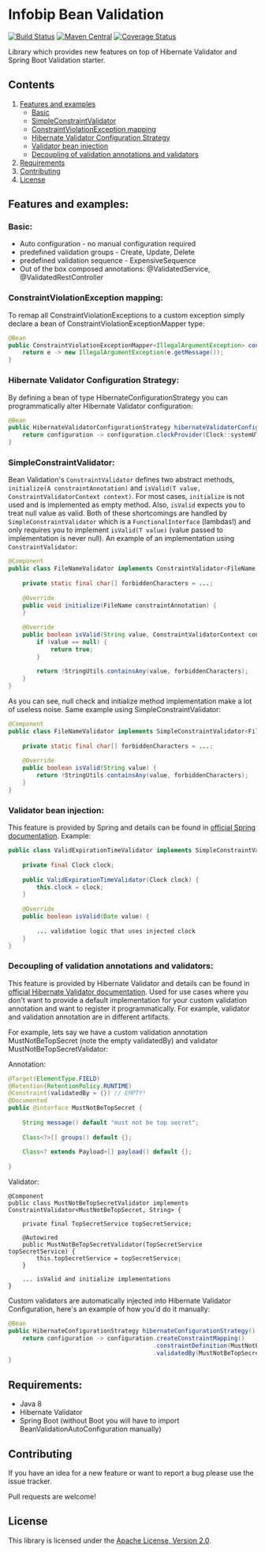 # Infobip Bean Validation

[![Build Status](https://travis-ci.org/infobip/infobip-bean-validation.svg?branch=master)](https://travis-ci.org/infobip/infobip-bean-validation)
[![Maven Central](https://maven-badges.herokuapp.com/maven-central/com.infobip/infobip-bean-validation-spring-boot-starter/badge.svg)](https://maven-badges.herokuapp.com/maven-central/com.infobip/infobip-bean-validation-spring-boot-starter)
[![Coverage Status](https://coveralls.io/repos/github/infobip/infobip-bean-validation/badge.svg?branch=master)](https://coveralls.io/github/infobip/infobip-bean-validation?branch=master)

Library which provides new features on top of Hibernate Validator and Spring Boot Validation starter.

## Contents

1. [Features and examples](#FeaturesAndExamples)
    * [Basic](#Basic)
    * [SimpleConstraintValidator](#SimpleConstraintValidator)
    * [ConstraintViolationException mapping](#ConstraintViolationExceptionMapping)
    * [Hibernate Validator Configuration Strategy](#HibernateValidatorConfigurationStrategy)
    * [Validator bean injection](#ValidatorBeanInjection)
    * [Decoupling of validation annotations and validators](#DecouplingOfValidationAnnotationsAndValidators)
2. [Requirements](#Requirements)
3. [Contributing](#Contributing)
4. [License](#License)

## <a name="FeaturesAndExamples"></a> Features and examples:

### <a name="Basic"></a> Basic:

 - Auto configuration - no manual configuration required
 - predefined validation groups - Create, Update, Delete
 - predefined validation sequence - ExpensiveSequence
 - Out of the box composed annotations: @ValidatedService, @ValidatedRestController
 
### <a name="ConstraintViolationExceptionMapping"></a> ConstraintViolationException mapping:

To remap all ConstraintViolationExceptions to a custom exception simply declare a bean of ConstraintViolationExceptionMapper type:

```java
@Bean
public ConstraintViolationExceptionMapper<IllegalArgumentException> constraintViolationExceptionMapper() {
    return e -> new IllegalArgumentException(e.getMessage());
}
```

### <a name="HibernateValidatorConfigurationStrategy"></a> Hibernate Validator Configuration Strategy:

By defining a bean of type HibernateConfigurationStrategy you can programmatically alter Hibernate Validator configuration:

```java
@Bean
public HibernateValidatorConfigurationStrategy hibernateValidatorConfigurationStrategy() {
    return configuration -> configuration.clockProvider(Clock::systemUTC);
}
```

### <a name="SimpleConstraintValidator"></a> SimpleConstraintValidator:
Bean Validation's `ConstraintValidator` defines two abstract methods, `initialize(A constraintAnnotation)` and 
`isValid(T value, ConstraintValidatorContext context)`.
For most cases, `initialize` is not used and is implemented as empty method. Also, `isValid` expects you to treat null 
value as valid. Both of these shortcomings are handled by `SimpleConstraintValidator` which is a `FunctionalInterface` 
(lambdas!) and only requires you to implement `isValid(T value)` (value passed to implementation is never null).
An example of an implementation using `ConstraintValidator`:

```java
@Component
public class FileNameValidator implements ConstraintValidator<FileName, String> {
 
    private static final char[] forbiddenCharacters = ...;
 
    @Override
    public void initialize(FileName constraintAnnotation) {
    }
 
    @Override
    public boolean isValid(String value, ConstraintValidatorContext context) {
        if (value == null) {
            return true;
        }
 
        return !StringUtils.containsAny(value, forbiddenCharacters);
    }
} 
```

As you can see, null check and initialize method implementation make a lot of useless noise.
Same example using SimpleConstraintValidator:

```java
@Component
public class FileNameValidator implements SimpleConstraintValidator<FileName, String> {
 
    private static final char[] forbiddenCharacters = ...;
 
    @Override
    public boolean isValid(String value) {
        return !StringUtils.containsAny(value, forbiddenCharacters);
    }
}
```

### <a name="ValidatorBeanInjection"></a> Validator bean injection:

This feature is provided by Spring and details can be found in [official Spring documentation](https://docs.spring.io/spring/docs/current/spring-framework-reference/core.html#validation-beanvalidation-spring-constraints).
Example:

```java
public class ValidExpirationTimeValidator implements SimpleConstraintValidator<ValidExpirationTime, Date> {
 
    private final Clock clock;
 
    public ValidExpirationTimeValidator(Clock clock) {
        this.clock = clock;
    }
 
    @Override
    public boolean isValid(Date value) {
 
        ... validation logic that uses injected clock
    }
}
```

### <a name="DecouplingOfValidationAnnotationsAndValidators"></a> Decoupling of validation annotations and validators:

This feature is provided by Hibernate Validator and details can be found in [official Hibernate Validator documentation](https://docs.jboss.org/hibernate/stable/validator/reference/en-US/html_single/#section-programmatic-constraint-definition).
Used for use cases where you don't want to provide a default implementation for your custom validation annotation and want to register it programmatically. For example, validator and validation annotation are in different artifacts.

For example, lets say we have a custom validation annotation MustNotBeTopSecret (note the empty validatedBy) and validator MustNotBeTopSecretValidator:

Annotation:
```java
@Target(ElementType.FIELD)
@Retention(RetentionPolicy.RUNTIME)
@Constraint(validatedBy = {}) // EMPTY!
@Documented
public @interface MustNotBeTopSecret {
 
    String message() default "must not be top secret";
 
    Class<?>[] groups() default {};
 
    Class<? extends Payload>[] payload() default {};
 
}
```
Validator:
```
@Component
public class MustNotBeTopSecretValidator implements ConstraintValidator<MustNotBeTopSecret, String> {
 
    private final TopSecretService topSecretService;
 
    @Autowired
    public MustNotBeTopSecretValidator(TopSecretService topSecretService) {
        this.topSecretService = topSecretService;
    }
 
    ... isValid and initialize implementations
}
```

Custom validators are automatically injected into Hibernate Validator Configuration, here's an example of how you'd do it manually:

```java
@Bean
public HibernateConfigurationStrategy hibernateConfigurationStrategy() {
    return configuration -> configuration.createConstraintMapping()
                                         .constraintDefinition(MustNotBeTopSecret.class)
                                         .validatedBy(MustNotBeTopSecretValidator.class);
}
```

## <a name="Requirements"></a> Requirements:

- Java 8
- Hibernate Validator
- Spring Boot (without Boot you will have to import BeanValidationAutoConfiguration manually)

## <a name="Contributing"></a> Contributing

If you have an idea for a new feature or want to report a bug please use the issue tracker.

Pull requests are welcome!

## <a name="License"></a> License

This library is licensed under the [Apache License, Version 2.0](http://www.apache.org/licenses/LICENSE-2.0).